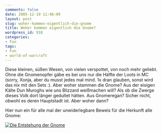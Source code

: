 ```yaml
---
comments: false
date: 2005-12-19 11:46:09
layout: post
slug: woher-kommen-eigentlich-die-gnome
title: Woher kommen eigentlich die Gnome?
wordpress_id: 918
categories:
- Fun
tags:
- Fun
- world-of-warcraft
---
```


Diese kleinen, süßen Wesen, von vielen verspottet, von noch mehr geliebt. Ohne die Gnomenopfer gäbe es bei uns nur die Hälfte der Loots in MC (sorry, Xonja, aber du musst jedes mal mind. 1x dran glauben, sonst wird das nix mit den Sets :). Aber woher stammen die Gnome? Aus der eisigen Kälte Dun Muroghs wie uns Blizzard weißmachen will? Als ob die Zwerge dieses Volk dort länger gedultet hätten. Aus Gnomeregan? Sicher nicht, obwohl es deren Hauptstadt ist. Aber woher dann?

Hier nun ein für alle mal der unwiderlegbare Beweis für die Herkunft alle Gnome:

[![Die Entstehung der Gnome](http://static.flickr.com/6/75111145_e2855e7a00.jpg)](http://www.flickr.com/photos/walsweer/75111145/)
